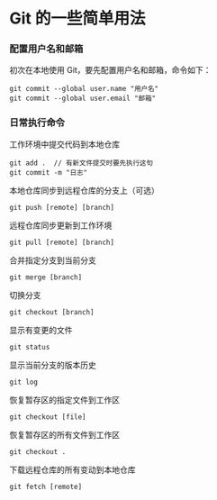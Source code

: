 ﻿# Git 的一些简单用法

### **配置用户名和邮箱**

初次在本地使用 Git，要先配置用户名和邮箱，命令如下：
```
git commit --global user.name "用户名"
git commit --global user.email "邮箱"
```

### **日常执行命令**
工作环境中提交代码到本地仓库
```
git add .  // 有新文件提交时要先执行这句
git commit -m "日志"
```

本地仓库同步到远程仓库的分支上（可选）
```
git push [remote] [branch]
```

远程仓库同步更新到工作环境
```
git pull [remote] [branch]
```

合并指定分支到当前分支
```
git merge [branch]
```

切换分支
```
git checkout [branch]
```

显示有变更的文件
```
git status
```

显示当前分支的版本历史
```
git log
```

恢复暂存区的指定文件到工作区
```
git checkout [file]
```

恢复暂存区的所有文件到工作区
```
git checkout .
```

下载远程仓库的所有变动到本地仓库
```
git fetch [remote]
```




